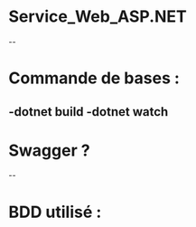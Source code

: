 # Service_Web_ASP.NET

--

# Commande de bases :

-dotnet build
-dotnet watch
--

# Swagger ?

--

# BDD utilisé :
